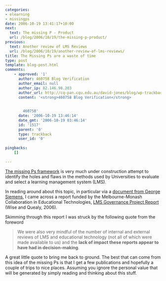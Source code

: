 ```yaml
---
categories:
- elearning
- missingps
date: 2006-10-19 13:41:17+10:00
next:
  text: The missing P - Product
  url: /blog/2006/10/19/the-missing-p-product/
previous:
  text: Another review of LMS Reviews
  url: /blog/2006/10/19/another-review-of-lms-reviews/
title: The Missing Ps are a waste of time
type: post
template: blog-post.html
comments:
    - approved: '1'
      author: 460758 Blog Verification
      author_email: null
      author_ip: 82.146.98.203
      author_url: http://cq-pan.cqu.edu.au/david-jones/blog/wp-trackback.php?p=55
      content: '<strong>460758 Blog Verification</strong>
    
    
        460758'
      date: '2006-10-19 13:46:14'
      date_gmt: '2006-10-19 03:46:14'
      id: '1517'
      parent: '0'
      type: trackback
      user_id: '0'
    
pingbacks:
    []
    
---
```

[The missing Ps framework](http://cq-pan.cqu.edu.au/david-jones/blog/?p=52) is very much under construction attempt to identify the holes and flaws in the methods used by Universities to evaluate and select a learning management system (LMS).

In reading around about this topic, in particular via a [document from George Siemens](http://cq-pan.cqu.edu.au/david-jones/blog/?p=54), I came across a report funded by the Melbourne-Monash Collaboration in Educational Technologies, [LMS Governance Project Report](http://www.infodiv.unimelb.edu.au/telars/talmet/melbmonash/media/LMSGovernanceFinalReport.pdf) (Wise and Quealy, 2006).

Skimming through this report I was struck by the following quote from the foreword

> We were also very mindful of the number of internal and external reviews of LMS and educational technology (not all of which were made available to us) and the **lack of impact these reports appear to have had in decision-making**.

A great little quote to bring me back to ground. The best that can come from this idea of the missing Ps is that I get a few publications and hopefully a couple of trips to nice places. Assuming you ignore the personal value that will be generated by simply reading and thinking about this stuff.